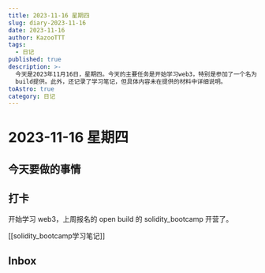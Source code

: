 ```yaml
---
title: 2023-11-16 星期四
slug: diary-2023-11-16
date: 2023-11-16
author: KazooTTT
tags:
  - 日记
published: true
description: >-
  今天是2023年11月16日，星期四。今天的主要任务是开始学习web3，特别是参加了一个名为solidity_bootcamp的在线课程，该课程由open
  build提供。此外，还记录了学习笔记，但具体内容未在提供的材料中详细说明。
toAstro: true
category: 日记
---
```


# 2023-11-16 星期四

## 今天要做的事情

## 打卡

开始学习 web3，上周报名的 open build 的 solidity_bootcamp 开营了。

[[solidity_bootcamp学习笔记]]

## Inbox

<!-- start of weread -->
<!-- end of weread -->
